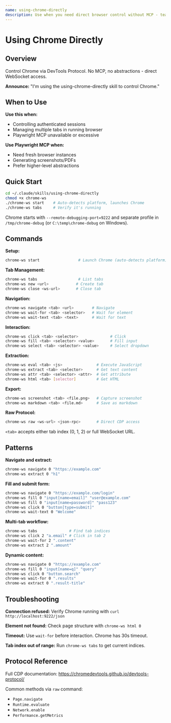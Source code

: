 ```yaml
---
name: using-chrome-directly
description: Use when you need direct browser control without MCP - teaches Chrome DevTools Protocol for controlling existing browser sessions, multi-tab management, form automation, and content extraction via lightweight chrome-ws tool
---
```


# Using Chrome Directly

## Overview

Control Chrome via DevTools Protocol. No MCP, no abstractions - direct WebSocket access.

**Announce:** "I'm using the using-chrome-directly skill to control Chrome."

## When to Use

**Use this when:**
- Controlling authenticated sessions
- Managing multiple tabs in running browser
- Playwright MCP unavailable or excessive

**Use Playwright MCP when:**
- Need fresh browser instances
- Generating screenshots/PDFs
- Prefer higher-level abstractions

## Quick Start

```bash
cd ~/.claude/skills/using-chrome-directly
chmod +x chrome-ws
./chrome-ws start    # Auto-detects platform, launches Chrome
./chrome-ws tabs     # Verify it's running
```

Chrome starts with `--remote-debugging-port=9222` and separate profile in `/tmp/chrome-debug` (or `C:\temp\chrome-debug` on Windows).

## Commands

**Setup:**
```bash
chrome-ws start                 # Launch Chrome (auto-detects platform)
```

**Tab Management:**
```bash
chrome-ws tabs                  # List tabs
chrome-ws new <url>            # Create tab
chrome-ws close <ws-url>       # Close tab
```

**Navigation:**
```bash
chrome-ws navigate <tab> <url>        # Navigate
chrome-ws wait-for <tab> <selector>   # Wait for element
chrome-ws wait-text <tab> <text>      # Wait for text
```

**Interaction:**
```bash
chrome-ws click <tab> <selector>              # Click
chrome-ws fill <tab> <selector> <value>       # Fill input
chrome-ws select <tab> <selector> <value>     # Select dropdown
```

**Extraction:**
```bash
chrome-ws eval <tab> <js>               # Execute JavaScript
chrome-ws extract <tab> <selector>      # Get text content
chrome-ws attr <tab> <selector> <attr>  # Get attribute
chrome-ws html <tab> [selector]         # Get HTML
```

**Export:**
```bash
chrome-ws screenshot <tab> <file.png>   # Capture screenshot
chrome-ws markdown <tab> <file.md>      # Save as markdown
```

**Raw Protocol:**
```bash
chrome-ws raw <ws-url> <json-rpc>       # Direct CDP access
```

`<tab>` accepts either tab index (0, 1, 2) or full WebSocket URL.

## Patterns

**Navigate and extract:**
```bash
chrome-ws navigate 0 "https://example.com"
chrome-ws extract 0 "h1"
```

**Fill and submit form:**
```bash
chrome-ws navigate 0 "https://example.com/login"
chrome-ws fill 0 "input[name=email]" "user@example.com"
chrome-ws fill 0 "input[name=password]" "pass123"
chrome-ws click 0 "button[type=submit]"
chrome-ws wait-text 0 "Welcome"
```

**Multi-tab workflow:**
```bash
chrome-ws tabs              # Find tab indices
chrome-ws click 2 "a.email" # Click in tab 2
chrome-ws wait-for 2 ".content"
chrome-ws extract 2 ".amount"
```

**Dynamic content:**
```bash
chrome-ws navigate 0 "https://example.com"
chrome-ws fill 0 "input[name=q]" "query"
chrome-ws click 0 "button.search"
chrome-ws wait-for 0 ".results"
chrome-ws extract 0 ".result-title"
```

## Troubleshooting

**Connection refused:** Verify Chrome running with `curl http://localhost:9222/json`

**Element not found:** Check page structure with `chrome-ws html 0`

**Timeout:** Use `wait-for` before interaction. Chrome has 30s timeout.

**Tab index out of range:** Run `chrome-ws tabs` to get current indices.

## Protocol Reference

Full CDP documentation: https://chromedevtools.github.io/devtools-protocol/

Common methods via `raw` command:
- `Page.navigate`
- `Runtime.evaluate`
- `Network.enable`
- `Performance.getMetrics`
